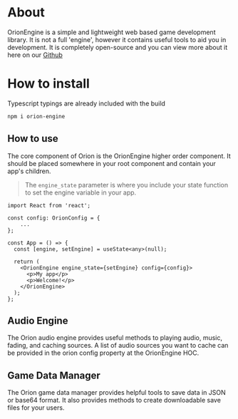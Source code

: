 # About

OrionEngine is a simple and lightweight web based game development library. It is not a full 'engine', however it contains useful tools to aid you in development. It is completely open-source and you can view more about it here on our [Github](https://github.com/NateTheDev1/orion)

# How to install

Typescript typings are already included with the build

```bash
npm i orion-engine
```

## How to use

The core component of Orion is the OrionEngine higher order component. It should be placed somewhere in your root component and contain your app's children.

> The `engine_state` parameter is where you include your state function to set the engine variable in your app.

```tsx
import React from 'react';

const config: OrionConfig = {
    ...
};

const App = () => {
  const [engine, setEngine] = useState<any>(null);

  return (
    <OrionEngine engine_state={setEngine} config={config}>
      <p>My app</p>
      <p>Welcome!</p>
    </OrionEngine>
  );
};
```

## Audio Engine

The Orion audio engine provides useful methods to playing audio, music, fading, and caching sources. A list of audio sources you want to cache can be provided in the orion config property at the OrionEngine HOC.

## Game Data Manager

The Orion game data manager provides helpful tools to save data in JSON or base64 format. It also provides methods to create downloadable save files for your users.
